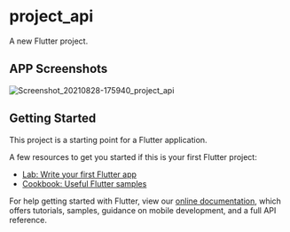# project_api

A new Flutter project.

## APP Screenshots

![Screenshot_20210828-175940_project_api](https://user-images.githubusercontent.com/51874624/131217997-77458560-7b44-4e74-b3fc-478aaefcb3fc.jpg)


## Getting Started

This project is a starting point for a Flutter application.

A few resources to get you started if this is your first Flutter project:

- [Lab: Write your first Flutter app](https://flutter.dev/docs/get-started/codelab)
- [Cookbook: Useful Flutter samples](https://flutter.dev/docs/cookbook)

For help getting started with Flutter, view our
[online documentation](https://flutter.dev/docs), which offers tutorials,
samples, guidance on mobile development, and a full API reference.

